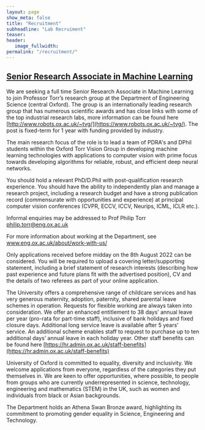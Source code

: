 ```yaml
---
layout: page
show_meta: false
title: "Recruitment"
subheadline: "Lab Recruiment"
teaser: 
header:
   image_fullwidth: 
permalink: "/recruitment/"
---
```


## [Senior Research Associate in Machine Learning](https://my.corehr.com/pls/uoxrecruit/erq_jobspec_version_4.display_form?p_company=10&p_internal_external=E&p_display_in_irish=N&p_process_type=&p_applicant_no=&p_form_profile_detail=&p_display_apply_ind=Y&p_refresh_search=Y&p_recruitment_id=158846)

We are seeking a full time Senior Research Associate in Machine Learning to join Professor Torr’s research group at the Department of Engineering Science (central Oxford). The group is an internationally leading research group that has numerous scientific awards and has close links with some of the top industrial research labs, more information can be found here [http://www.robots.ox.ac.uk/~tvg/](https://www.robots.ox.ac.uk/~tvg/). The post is fixed-term for 1 year with funding provided by industry.
 
The main research focus of the role is to lead a team of PDRA's and DPhil students within the Oxford Torr Vision Group in developing machine learning technologies with applications to computer vision with prime focus towards developing algorithms for reliable, robust, and efficient deep neural networks.
 
You should hold a relevant PhD/D.Phil with post-qualification research experience. You should have the ability to independently plan and manage a research project, including a research budget and have a strong publication record (commensurate with opportunities and experience) at principal computer vision conferences (CVPR, ECCV, ICCV, Neurips, ICML, ICLR etc.).
 
Informal enquiries may be addressed to Prof Philip Torr philip.torr@eng.ox.ac.uk
 
For more information about working at the Department, see www.eng.ox.ac.uk/about/work-with-us/
 
Only applications received before midday on the 8th August 2022 can be considered. You will be required to upload a covering letter/supporting statement, including a brief statement of research interests (describing how past experience and future plans fit with the advertised position), CV and the details of two referees as part of your online application.
 
The University offers a comprehensive range of childcare services and has very generous maternity, adoption, paternity, shared parental leave schemes in operation. Requests for flexible working are always taken into consideration. We offer an enhanced entitlement to 38 days’ annual leave per year (pro-rata for part-time staff), inclusive of bank holidays and fixed closure days. Additional long service leave is available after 5 years’ service. An additional scheme enables staff to request to purchase up to ten additional days’ annual leave in each holiday year. Other staff benefits can be found here [https://hr.admin.ox.ac.uk/staff-benefits](https://hr.admin.ox.ac.uk/staff-benefits) 
 
University of Oxford is committed to equality, diversity and inclusivity. We welcome applications from everyone, regardless of the categories they put themselves in. We are keen to offer opportunities, where possible, to people from groups who are currently underrepresented in science, technology, engineering and mathematics (STEM) in the UK, such as women and individuals from black or Asian backgrounds. 
 
The Department holds an Athena Swan Bronze award, highlighting its commitment to promoting gender equality in Science, Engineering and Technology.
